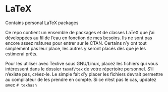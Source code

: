 # LaTeX
Contains personal LaTeX packages

Ce repo contient un ensemble de packages et de classes LaTeX que j’ai développées au fil de l’eau en fonction de mes besoins.
Ils ne sont pas encore assez mâtures pour entrer sur le CTAN. Certains n’y ont tout simplement pas leur place, les autres y seront placés dès que je les estimerai prêts.

Pour les utiliser avec Texlive sous GNU/Linux, placez les fichiers qui vous intéressent dans le dossier `texmf/tex` de votre répertoire personnel. S’il n’existe pas, créez-le.
Le simple fait d’y placer les fichiers devrait permettre au compilateur de les prendre en compte. Si ce n’est pas le cas, updatez avec `# texhash`
